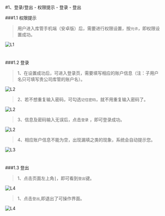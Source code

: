 #1、登录/登出
    - 权限提示
	- 登录
	- 登出

###1.1 权限提示
> 用户进入库管手机端（安卓版）后，需要进行权限设置，按`允许`，即权限设置成功。

![L1](./images/L1.png)
#
###1.2 登录
>1、在设置成功后，可进入登录页，需要填写相应的账户信息（注：子用户名只可填写贵公司库管的账户名）。

![L2](./images/L2.1.png)
>2、若不想重复输入密码，可勾选`记住密码`，就不用重复输入密码了。

![L2](./images/L2.2.png)
>3、信息及密码输入无误后，点击`登录` ，即可登录成功。

![L2](./images/L2.3.png)

>4、相应账户信息不能为空，出现漏填之类的现象，系统会自动提示您。

![L3](./images/L3.png)
# 
###1.3 登出
>1、点击页面左上角`┋`，即可看到`登出`键。

![L4](./images/L4.0.png)
>1、点击`登出`,即退出了可操作界面。

![L4](./images/L4.png)

